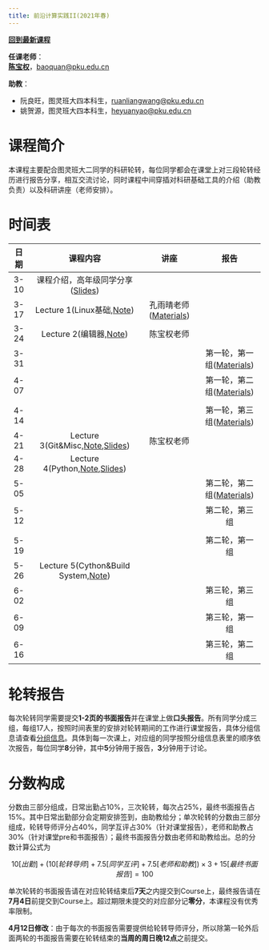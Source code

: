 ```yaml
---
title: 前沿计算实践II(2021年春)
---
```


[**回到最新课程**](../index.html)

**任课老师**：  
[**陈宝权**](http://cfcs.pku.edu.cn/baoquan/)，baoquan@pku.edu.cn

**助教**：

* 阮良旺，图灵班大四本科生，ruanliangwang@pku.edu.cn
* 姚贺源，图灵班大四本科生，heyuanyao@pku.edu.cn

# 课程简介

本课程主要配合图灵班大二同学的科研轮转，每位同学都会在课堂上对三段轮转经历进行报告分享，相互交流讨论，同时课程中间穿插对科研基础工具的介绍（助教负责）以及科研讲座（老师安排）。

# 时间表

|日期|课程内容|讲座|报告|
|:-:|:-:|:-:|:-:|
|3-10|课程介绍，高年级同学分享([Slides](./assets/sharing-slides.zip))|||
|3-17|Lecture 1(Linux基础,[Note](./html-gen/lecture-1.html))|孔雨晴老师([Materials](./assets/lecture-by-kong.zip))||
|3-24|Lecture 2(编辑器,[Note](./html-gen/lecture-2.html))|陈宝权老师||
|3-31|||第一轮，第一组([Materials](./assets/1-1.zip))|
|4-07|||第一轮，第二组([Materials](./assets/1-2.zip))|
|||||
|4-14|||第一轮，第三组([Materials](./assets/1-3.zip))|
|4-21|Lecture 3(Git&Misc,[Note](./html-gen/lecture-3.html),[Slides](./assets/Git.pptx))|陈宝权老师||
|4-28|Lecture 4(Python,[Note](./html-gen/lecture-4.html),[Slides](./assets/intro-pytorch-pdf.pdf))|||
|5-05|||第二轮，第二组([Materials](./assets/2-1.zip))|
|5-12|||第二轮，第三组|
|||||
|5-19|||第二轮，第一组|
|5-26|Lecture 5(Cython&Build System,[Note](./html-gen/lecture-5.html))|||
|6-02|||第三轮，第三组|
|6-09|||第三轮，第一组|
|6-16|||第三轮，第二组|

# 轮转报告

每次轮转同学需要提交**1-2页的书面报告**并在课堂上做**口头报告**。所有同学分成三组，每组17人，按照时间表里的安排对轮转期间的工作进行课堂报告，具体分组信息请查看[分组信息](./assets/group.xls)。具体到每一次课上，对应组的同学按照分组信息表里的顺序依次报告，每位同学**8**分钟，其中**5**分钟用于报告，**3**分钟用于讨论。

# 分数构成

分数由三部分组成，日常出勤占10%，三次轮转，每次占25%，最终书面报告占15%。其中日常出勤部分会定期安排签到，由助教给分；单次轮转的分数由三部分组成，轮转导师评分占40%，同学互评占30%（针对课堂报告），老师和助教占30%（针对课堂pre和书面报告）；最终书面报告分数由老师和助教给出。总的分数计算公式为

$$10[出勤]+(10[轮转导师]+7.5[同学互评]+7.5[老师和助教])\times 3+15[最终书面报告]=100$$

单次轮转的书面报告请在对应轮转结束后**7天**之内提交到Course上，最终报告请在**7月4日**前提交到Course上。超过期限未提交的对应部分记**零分**，本课程没有优秀率限制。

**4月12日修改**：由于每次的书面报告需要提供给轮转导师评分，所以除第一轮外后面两轮的书面报告需要在轮转结束的**当周的周日晚12点**之前提交。
